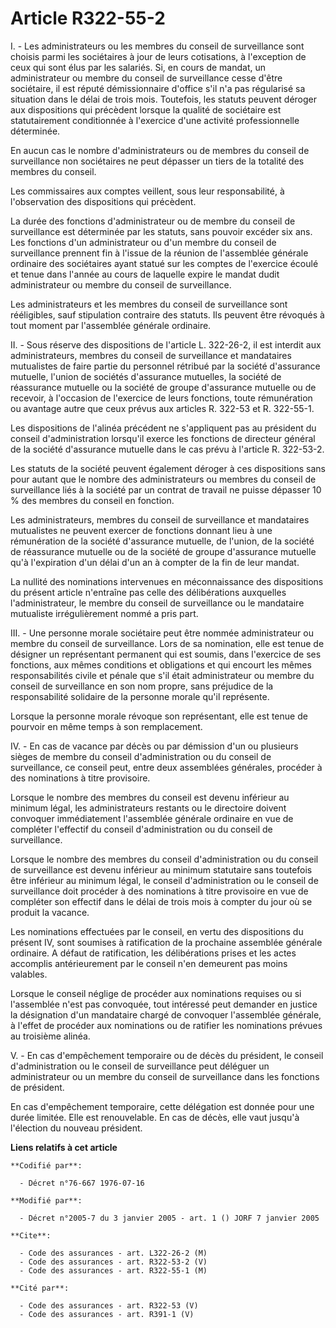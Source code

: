 # Article R322-55-2

I. - Les administrateurs ou les membres du conseil de surveillance sont choisis parmi les sociétaires à jour de leurs
cotisations, à l'exception de ceux qui sont élus par les salariés. Si, en cours de mandat, un administrateur ou membre du
conseil de surveillance cesse d'être sociétaire, il est réputé démissionnaire d'office s'il n'a pas régularisé sa situation
dans le délai de trois mois. Toutefois, les statuts peuvent déroger aux dispositions qui précèdent lorsque la qualité de
sociétaire est statutairement conditionnée à l'exercice d'une activité professionnelle déterminée.

En aucun cas le nombre d'administrateurs ou de membres du conseil de surveillance non sociétaires ne peut dépasser un tiers
de la totalité des membres du conseil.

Les commissaires aux comptes veillent, sous leur responsabilité, à l'observation des dispositions qui précèdent.

La durée des fonctions d'administrateur ou de membre du conseil de surveillance est déterminée par les statuts, sans pouvoir
excéder six ans. Les fonctions d'un administrateur ou d'un membre du conseil de surveillance prennent fin à l'issue de la
réunion de l'assemblée générale ordinaire des sociétaires ayant statué sur les comptes de l'exercice écoulé et tenue dans
l'année au cours de laquelle expire le mandat dudit administrateur ou membre du conseil de surveillance.

Les administrateurs et les membres du conseil de surveillance sont rééligibles, sauf stipulation contraire des statuts. Ils
peuvent être révoqués à tout moment par l'assemblée générale ordinaire.

II. - Sous réserve des dispositions de l'article L. 322-26-2, il est interdit aux administrateurs, membres du conseil de
surveillance et mandataires mutualistes de faire partie du personnel rétribué par la société d'assurance mutuelle, l'union de
sociétés d'assurance mutuelles, la société de réassurance mutuelle ou la société de groupe d'assurance mutuelle ou de
recevoir, à l'occasion de l'exercice de leurs fonctions, toute rémunération ou avantage autre que ceux prévus aux articles R.
322-53 et R. 322-55-1.

Les dispositions de l'alinéa précédent ne s'appliquent pas au président du conseil d'administration lorsqu'il exerce les
fonctions de directeur général de la société d'assurance mutuelle dans le cas prévu à l'article R. 322-53-2.

Les statuts de la société peuvent également déroger à ces dispositions sans pour autant que le nombre des administrateurs ou
membres du conseil de surveillance liés à la société par un contrat de travail ne puisse dépasser 10 % des membres du conseil
en fonction.

Les administrateurs, membres du conseil de surveillance et mandataires mutualistes ne peuvent exercer de fonctions donnant
lieu à une rémunération de la société d'assurance mutuelle, de l'union, de la société de réassurance mutuelle ou de la
société de groupe d'assurance mutuelle qu'à l'expiration d'un délai d'un an à compter de la fin de leur mandat.

La nullité des nominations intervenues en méconnaissance des dispositions du présent article n'entraîne pas celle des
délibérations auxquelles l'administrateur, le membre du conseil de surveillance ou le mandataire mutualiste irrégulièrement
nommé a pris part.

III. - Une personne morale sociétaire peut être nommée administrateur ou membre du conseil de surveillance. Lors de sa
nomination, elle est tenue de désigner un représentant permanent qui est soumis, dans l'exercice de ses fonctions, aux mêmes
conditions et obligations et qui encourt les mêmes responsabilités civile et pénale que s'il était administrateur ou membre
du conseil de surveillance en son nom propre, sans préjudice de la responsabilité solidaire de la personne morale qu'il
représente.

Lorsque la personne morale révoque son représentant, elle est tenue de pourvoir en même temps à son remplacement.

IV. - En cas de vacance par décès ou par démission d'un ou plusieurs sièges de membre du conseil d'administration ou du
conseil de surveillance, ce conseil peut, entre deux assemblées générales, procéder à des nominations à titre provisoire.

Lorsque le nombre des membres du conseil est devenu inférieur au minimum légal, les administrateurs restants ou le directoire
doivent convoquer immédiatement l'assemblée générale ordinaire en vue de compléter l'effectif du conseil d'administration ou
du conseil de surveillance.

Lorsque le nombre des membres du conseil d'administration ou du conseil de surveillance est devenu inférieur au minimum
statutaire sans toutefois être inférieur au minimum légal, le conseil d'administration ou le conseil de surveillance doit
procéder à des nominations à titre provisoire en vue de compléter son effectif dans le délai de trois mois à compter du jour
où se produit la vacance.

Les nominations effectuées par le conseil, en vertu des dispositions du présent IV, sont soumises à ratification de la
prochaine assemblée générale ordinaire. A défaut de ratification, les délibérations prises et les actes accomplis
antérieurement par le conseil n'en demeurent pas moins valables.

Lorsque le conseil néglige de procéder aux nominations requises ou si l'assemblée n'est pas convoquée, tout intéressé peut
demander en justice la désignation d'un mandataire chargé de convoquer l'assemblée générale, à l'effet de procéder aux
nominations ou de ratifier les nominations prévues au troisième alinéa.

V. - En cas d'empêchement temporaire ou de décès du président, le conseil d'administration ou le conseil de surveillance peut
déléguer un administrateur ou un membre du conseil de surveillance dans les fonctions de président.

En cas d'empêchement temporaire, cette délégation est donnée pour une durée limitée. Elle est renouvelable. En cas de décès,
elle vaut jusqu'à l'élection du nouveau président.

**Liens relatifs à cet article**

	**Codifié par**:

	  - Décret n°76-667 1976-07-16

	**Modifié par**:

	  - Décret n°2005-7 du 3 janvier 2005 - art. 1 () JORF 7 janvier 2005

	**Cite**:

	  - Code des assurances - art. L322-26-2 (M)
	  - Code des assurances - art. R322-53-2 (V)
	  - Code des assurances - art. R322-55-1 (M)

	**Cité par**:

	  - Code des assurances - art. R322-53 (V)
	  - Code des assurances - art. R391-1 (V)
